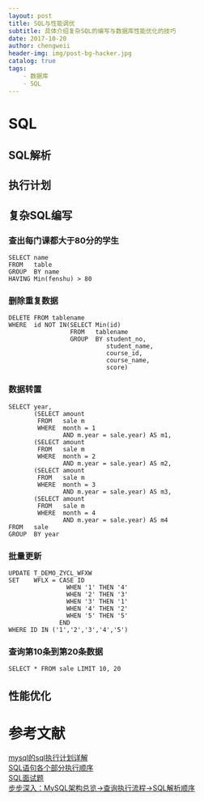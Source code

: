 ```yaml
---
layout: post
title: SQL与性能调优
subtitle: 具体介绍复杂SQL的编写与数据库性能优化的技巧
date: 2017-10-20
author: chengweii
header-img: img/post-bg-hacker.jpg
catalog: true
tags:
    - 数据库
    - SQL
---
```


# SQL

## SQL解析

## 执行计划

## 复杂SQL编写
### 查出每门课都大于80分的学生

```
SELECT name
FROM   table
GROUP  BY name
HAVING Min(fenshu) > 80
```

### 删除重复数据

```
DELETE FROM tablename
WHERE  id NOT IN(SELECT Min(id)
                 FROM   tablename
                 GROUP  BY student_no,
                           student_name,
                           course_id,
                           course_name,
                           score)
```

### 数据转置

```
SELECT year,
       (SELECT amount
        FROM   sale m
        WHERE  month = 1
               AND m.year = sale.year) AS m1,
       (SELECT amount
        FROM   sale m
        WHERE  month = 2
               AND m.year = sale.year) AS m2,
       (SELECT amount
        FROM   sale m
        WHERE  month = 3
               AND m.year = sale.year) AS m3,
       (SELECT amount
        FROM   sale m
        WHERE  month = 4
               AND m.year = sale.year) AS m4
FROM   sale
GROUP  BY year
```

### 批量更新

```
UPDATE T_DEMO_ZYCL_WFXW
SET    WFLX = CASE ID
                WHEN '1' THEN '4'
                WHEN '2' THEN '3'
                WHEN '3' THEN '1'
                WHEN '4' THEN '2'
                WHEN '5' THEN '5'
              END
WHERE ID IN ('1','2','3','4','5')
```

### 查询第10条到第20条数据

```
SELECT * FROM sale LIMIT 10, 20
```

## 性能优化

# 参考文献  
[mysql的sql执行计划详解](http://blog.csdn.net/u012990533/article/details/45643509)  
[SQL语句各个部分执行顺序](https://www.tuicool.com/articles/fERNv2)  
[SQL面试题](http://www.cnblogs.com/-Sai-/p/6802489.html)  
[步步深入：MySQL架构总览->查询执行流程->SQL解析顺序](http://www.cnblogs.com/annsshadow/p/5037667.html)  